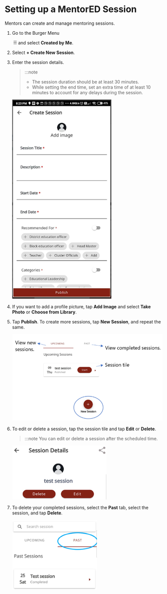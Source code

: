 # Setting up a MentorED Session

Mentors can create and manage mentoring sessions.

1.  Go to the Burger Menu <div class="inlineImg">![burger menu](media/burgermenu-icon.png) and select **Created by Me**.

2.  Select **+ Create New Session**.

3.  Enter the session details.

    > :::note 
    > * The session duration should be at least 30 minutes.
    > * While setting the end time, set an extra time of at least 10 minutes to account for any delays during the session.

    ![session details page](media/create_session.png)

4.  If you want to add a profile picture, tap **Add Image** and select **Take Photo** or **Choose from Library**.

5.  Tap **Publish**. To create more sessions, tap **New Session**, and repeat the same. 

    <div class="img_callout">

    ![upcoming and past sessions](media/upcomingsession-page.PNG)

    </div>

6.  To edit or delete a session, tap the session tile and tap **Edit** or **Delete**.

    > :::note 
    > You can edit or delete a session after the scheduled time.

    <div class="screenshot">

    ![edit or delete session](media/edit-session.PNG)
    
    </div>

7. To delete your completed sessions, select the **Past** tab, select the session, and tap **Delete**.

    <div class="screenshot">

    ![edit or delete session](media/delete-pastsessions.PNG)
    
    </div>




